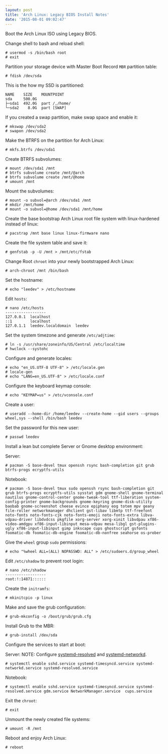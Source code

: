 ```yaml
---
layout: post
title: 'Arch Linux: Legacy BIOS Install Notes'
date: '2015-08-01 09:02:47'
---
```


Boot the Arch Linux ISO using Legacy BIOS.

Change shell to bash and reload shell:

```
# usermod -s /bin/bash root
# exit
```

Partition your storage device with Master Boot Record `MBR` partition table:

```
# fdisk /dev/sda
```

This is the how my SSD is partitioned:

```
NAME    SIZE    MOUNTPOINT
sda     500.0G
├─sda1  492.0G  part /,/home/
└─sda2    8.0G  part [SWAP]
```

If you created a swap partition, make swap space and enable it:

```
# mkswap /dev/sda2
# swapon /dev/sda2
```

Make the BTRFS on the partition for Arch Linux:

```
# mkfs.btrfs /dev/sda1
```

Create BTRFS subvolumes:

```
# mount /dev/sda1 /mnt
# btrfs subvolume create /mnt/@arch
# btrfs subvolume create /mnt/@home
# umount /mnt
```

Mount the subvolumes:

```
# mount -o subvol=@arch /dev/sda1 /mnt
# mkdir /mnt/home
# mount -o subvol=@home /dev/sda1 /mnt/home
```

Create the base bootstrap Arch Linux root file system with linux-hardened instead of linux:

```
# pacstrap /mnt base linux linux-firmware nano
```

Create the file system table and save it:

```
# genfstab -p -U /mnt > /mnt/etc/fstab
```

Change Root `chroot` into your newly bootstrapped Arch Linux:

```
# arch-chroot /mnt /bin/bash
```

Set the hostname:

```
# echo "leedev" > /etc/hostname
```

Edit `hosts`:

```
# nano /etc/hosts
------------------
127.0.0.1  localhost
::1        localhost
127.0.1.1  leedev.localdomain  leedev
```

Set the system timezone and generate `/etc/adjtime`:

```
# ln -s /usr/share/zoneinfo/US/Central /etc/localtime
# hwclock --systohc
```

Configure and generate locales:

```
# echo "en_US.UTF-8 UTF-8" > /etc/locale.gen
# locale-gen
# echo "LANG=en_US.UTF-8" > /etc/locale.conf
```

Configure the keyboard keymap console:

```
# echo "KEYMAP=us" > /etc/vconsole.conf
```

Create a user:

```
# useradd --home-dir /home/leedev --create-home --gid users --groups wheel,sys --shell /bin/bash leedev
```

Set the password for this new user:

```
# passwd leedev
```

Install a lean but complete Server or Gnome desktop environment:

Server:

```
# pacman -S base-devel tmux openssh rsync bash-completion git grub btrfs-progs ecryptfs-utils
```

Notebook:

```
# pacman -S base-devel tmux sudo openssh rsync bash-completion git grub btrfs-progs ecryptfs-utils sysstat gdm gnome-shell gnome-terminal nautilus gnome-control-center gnome-tweak-tool ttf-liberation system-config-printer gnome-backgrounds gnome-keyring gnome-disk-utility baobab gnome-screenshot cheese evince epiphany eog totem mpv geany file-roller networkmanager dhclient gst-libav libmtp ttf-freefont noto-fonts noto-fonts-cjk noto-fonts-emoji noto-fonts-extra libva-vdpau-driver libdvdcss pkgfile xorg-server xorg-xinit libvdpau xf86-video-amdgpu xf86-input-libinput mesa-vdpau mesa-libgl gst-plugins-ugly xf86-input-libinput gimp inkscape cups ghostscript gsfonts foomatic-db foomatic-db-engine foomatic-db-nonfree seahorse os-prober
```

Give the `wheel` group `sudo` permissions:

```
# echo "%wheel ALL=(ALL) NOPASSWD: ALL" > /etc/sudoers.d/group_wheel
```

Edit `/etc/shadow` to prevent root login:

```
# nano /etc/shadow
------------------
root:!:14871::::::
```

Create the `initramfs`:

```
# mkinitcpio -p linux
```

Make and save the grub configuration:

```
# grub-mkconfig -o /boot/grub/grub.cfg
```

Install Grub to the MBR:

```
# grub-install /dev/sda
```

Configure the services to start at boot:

Server:
NOTE: Configure [systemd-resolved](https://wiki.archlinux.org/index.php/Systemd-resolved) and [systemd-networkd](https://wiki.archlinux.org/index.php/Systemd-networkd).

```
# systemctl enable sshd.service systemd-timesyncd.service systemd-networkd.service systemd-resolved.service
```

Notebook:

```
# systemctl enable sshd.service systemd-timesyncd.service systemd-resolved.service gdm.service NetworkManager.service  cups.service
```

Exit the `chroot`:

```
# exit
```

Unmount the newly created file systems:

```
# umount -R /mnt
```

Reboot and enjoy Arch Linux:

```
# reboot
```
